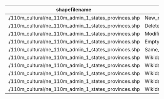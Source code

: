 shapefilename                                         |  var                     |  value
------------------------------------------------------|--------------------------|-------
./110m_cultural/ne_110m_admin_1_states_provinces.shp  |  New_name                |  0
./110m_cultural/ne_110m_admin_1_states_provinces.shp  |  Deleted_name            |  0
./110m_cultural/ne_110m_admin_1_states_provinces.shp  |  Modified_name           |  24
./110m_cultural/ne_110m_admin_1_states_provinces.shp  |  Empty_name              |  0
./110m_cultural/ne_110m_admin_1_states_provinces.shp  |  Same_name               |  1047
./110m_cultural/ne_110m_admin_1_states_provinces.shp  |  Wikidataid_redirected   |  0
./110m_cultural/ne_110m_admin_1_states_provinces.shp  |  Wikidataid_notfound     |  0
./110m_cultural/ne_110m_admin_1_states_provinces.shp  |  Wikidataid_null         |  0
./110m_cultural/ne_110m_admin_1_states_provinces.shp  |  Wikidataid_notnull      |  51
./110m_cultural/ne_110m_admin_1_states_provinces.shp  |  Wikidataid_badformated  |  0
